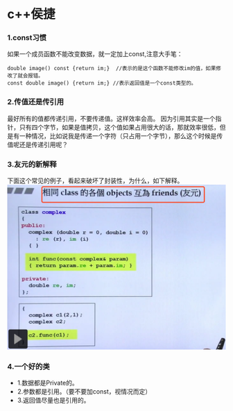 # c++侯捷

### 1.const习惯
如果一个成员函数不能改变数据，就一定加上const,注意大手笔：
```
double image() const {return im;}  //表示的是这个函数不能修改im的值，如果修改了就会报错。
const double image() {return im;} //表示返回值是一个const类型的。
```

### 2.传值还是传引用
最好所有的值都传递引用，不要传递值。这样效率会高。
因为引用其实是一个指针，只有四个字节，如果是值拷贝，这个值如果占用很大的话，那就效率很低，但是有一种情况，比如说我是传递一个字符（只占用一个字节），那么这个时候是传值呢还是传递引用呢？

### 3.友元的新解释
下面这个常见的例子，看起来破坏了封装性，为什么，如下解释。
![](assets/markdown-img-paste-20181119231847325.png)

### 4.一个好的类
* 1.数据都是Private的。
* 2.参数都是引用。（要不要加const，视情况而定）
* 3.返回值尽量也是引用的。
